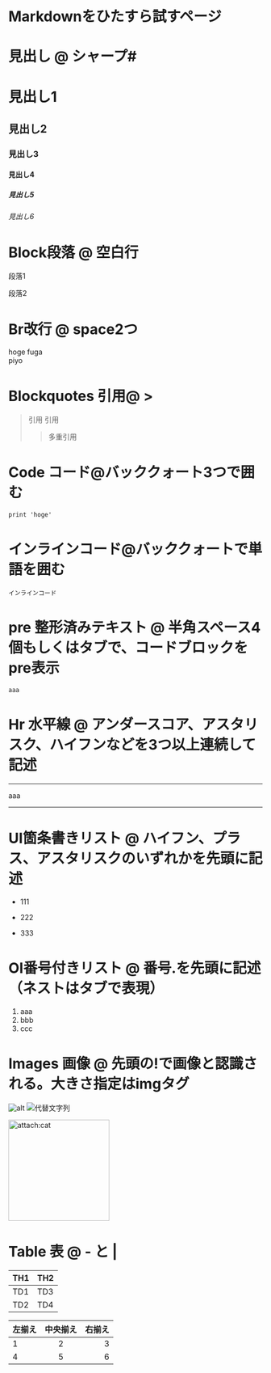 # Markdownをひたすら試すページ

# 見出し @ シャープ#

# 見出し1
## 見出し2
### 見出し3
#### 見出し4
##### 見出し5
###### 見出し6

# Block段落 @ 空白行

段落1

段落2

# Br改行 @ space2つ
hoge
fuga  
piyo

# Blockquotes 引用@ >

> 引用
> 引用
>> 多重引用

# Code コード@バッククォート3つで囲む
```print 'hoge'```

# インラインコード@バッククォートで単語を囲む
`インラインコード`

# pre 整形済みテキスト @ 半角スペース4個もしくはタブで、コードブロックをpre表示
    aaa

# Hr 水平線 @ アンダースコア、アスタリスク、ハイフンなどを3つ以上連続して記述
***
aaa
___

# UI箇条書きリスト @ ハイフン、プラス、アスタリスクのいずれかを先頭に記述
* 111
+ 222
- 333

# OI番号付きリスト @ 番号.を先頭に記述（ネストはタブで表現）
1. aaa
2. bbb
3. ccc


# Images 画像 @ 先頭の!で画像と認識される。大きさ指定はimgタグ
![alt]([画像URL](https://github.com/firesign2023))
![代替文字列](URL "タイトル")

<img src="[attach:cat.jpg]([https://github.com/firesign2023](https://github.com/))" alt="attach:cat" title="attach:cat" width="200" height="200">

# Table 表 @ - と |

| TH1 | TH2 |
----|---- 
| TD1 | TD3 |
| TD2 | TD4 |

| 左揃え | 中央揃え | 右揃え |
|:---|:---:|---:|
|1 |2 |3 |
|4 |5 |6 |

